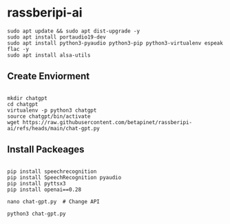 # rassberipi-ai

```
sudo apt update && sudo apt dist-upgrade -y
sudo apt install portaudio19-dev
sudo apt install python3-pyaudio python3-pip python3-virtualenv espeak flac -y
sudo apt install alsa-utils
```
## Create Enviorment

```

mkdir chatgpt
cd chatgpt
virtualenv -p python3 chatgpt
source chatgpt/bin/activate
wget https://raw.githubusercontent.com/betapinet/rassberipi-ai/refs/heads/main/chat-gpt.py

```

## Install Packeages

```

pip install speechrecognition
pip install SpeechRecognition pyaudio
pip install pyttsx3
pip install openai==0.28

```

```
nano chat-gpt.py  # Change API

python3 chat-gpt.py

```



